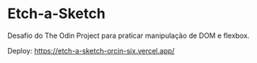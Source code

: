 # Etch-a-Sketch

Desafio do The Odin Project para praticar manipulação de DOM e flexbox.

Deploy: https://etch-a-sketch-orcin-six.vercel.app/
